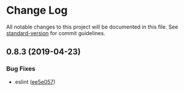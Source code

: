 # Change Log

All notable changes to this project will be documented in this file. See [standard-version](https://github.com/conventional-changelog/standard-version) for commit guidelines.

## 0.8.3 (2019-04-23)


### Bug Fixes

* eslint ([ee5e057](https://github.com/dotql/dotql/commit/ee5e057))
